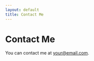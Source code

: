 ```yaml
---
layout: default
title: Contact Me
---
```


# Contact Me

You can contact me at [your@email.com](mailto:your@email.com).
